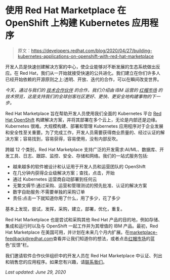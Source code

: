 # 使用 Red Hat Marketplace 在 OpenShift 上构建 Kubernetes 应用程序

> 原文：<https://developers.redhat.com/blog/2020/04/27/building-kubernetes-applications-on-openshift-with-red-hat-marketplace>

开发人员是快速创建解决方案的中心，使企业能够对不断发展的生态系统做出反应。在 Red Hat，我们从一开始就接受快速的公共进化。我们建立在你们许多人已经开始依赖的开源原则之上:透明、开放、迭代的合作，可以在瞬间改变世界。

*今天，通过与我们的* [*技术合作伙伴*](https://connect.redhat.com/en/partner-with-us/build-software) *的合作，我们介绍由 IBM 运营的* [*红帽市场*](https://marketplace.redhat.com?intcmp=7013a000002DeP7AAK) *的技术预览，这是支持我们的全球创客社区更好、更快、更安全地构建事物的下一步。*

Red Hat Marketplace 旨在帮助开发人员使用我们全面的 Kubernetes 平台 [Red Hat OpenShift](https://www.openshift.com/) 构建解决方案，并将其部署在多个云上，无论是内部还是边缘。Kubernetes 很难。大规模构建、部署和管理 Kubernetes 应用程序对于企业发展和安全性至关重要。为了完成工作，开发人员需要获得商业质量的、经过认证的解决方案；容易找到，容易获得，容易使用，没有内部反吹。

跨越 12 个类别，Red Hat Marketplace 支持广泛的开发需求:AI/ML、数据库、开发工具、日志、跟踪、监控、安全、存储和网络。我们的一站式服务包括:

*   越来越多的软件被设计和认证用于开发人员和运营团队的 OpenShift
*   在几分钟内获得企业级解决方案；查找，点击，开始
*   通过 Kubernetes 运营商自动部署到任何云
*   无繁文缛节:通过采购、运营和管理测试的预先批准、认证的解决方案
*   数字自助服务:不需要单独的采购订单
*   责任:点击一下就知道你用了什么，用了多少，花了多少

基本上发现，尝试，发挥，采购，建立，部署，优化，重复。

Red Hat Marketplace 也是尝试和采购其他 Red Hat 产品的目的地，例如存储、集成和运行时以及与 OpenShift 一起工作并为其增值的 IBM 产品。最初，Red Hat Marketplace 在美国可用，并计划在未来几个月内扩展。在[marketplace-feedback@redhat.com](mailto:marketplace-feedback@redhat.com)查看并让我们知道你的想法，或者点击[红帽市场](https://marketplace.redhat.com?intcmp=7013a000002DeP7AAK)的蓝色“反馈”栏。

我们邀请软件合作伙伴组织中的开发人员在 Red Hat Marketplace 中认证、列出和销售您的应用程序。如果您有兴趣，请[联系我们](https://marketplace.redhat.com/onboarding)。

*Last updated: June 29, 2020*